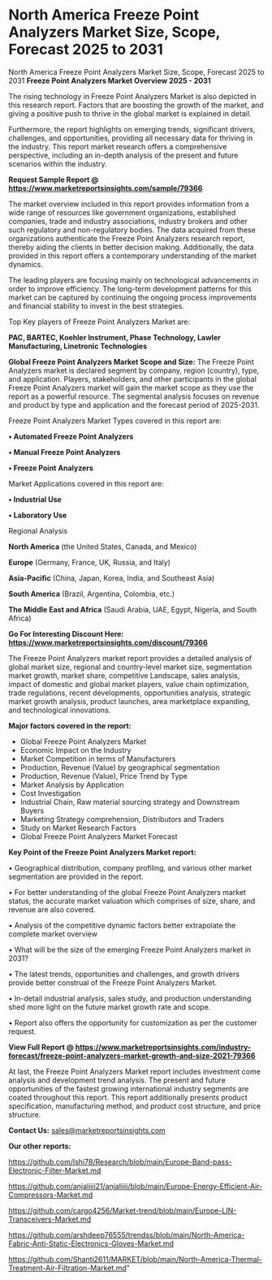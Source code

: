 # North America Freeze Point Analyzers Market Size, Scope, Forecast 2025 to 2031
North America Freeze Point Analyzers Market Size, Scope, Forecast 2025 to 2031
<Strong> Freeze Point Analyzers Market Overview 2025 - 2031</strong>

The rising technology in Freeze Point Analyzers Market is also depicted in this research report. Factors that are boosting the growth of the market, and giving a positive push to thrive in the global market is explained in detail.

Furthermore, the report highlights on emerging trends, significant drivers, challenges, and opportunities, providing all necessary data for thriving in the industry. This report market research offers a comprehensive perspective, including an in-depth analysis of the present and future scenarios within the industry.

<strong>Request Sample Report @ <a href=https://www.marketreportsinsights.com/sample/79366>https://www.marketreportsinsights.com/sample/79366</a></strong>

The market overview included in this report provides information from a wide range of resources like government organizations, established companies, trade and industry associations, industry brokers and other such regulatory and non-regulatory bodies. The data acquired from these organizations authenticate the Freeze Point Analyzers research report, thereby aiding the clients in better decision making. Additionally, the data provided in this report offers a contemporary understanding of the market dynamics.

The leading players are focusing mainly on technological advancements in order to improve efficiency. The long-term development patterns for this market can be captured by continuing the ongoing process improvements and financial stability to invest in the best strategies.

Top Key players of Freeze Point Analyzers Market are:

<strong>PAC, BARTEC, Koehler Instrument, Phase Technology, Lawler Manufacturing, Linetronic Technologies</strong>

<strong><b>Global Freeze Point Analyzers Market Scope and Size:</b></strong>
The Freeze Point Analyzers market is declared segment by company, region (country), type, and application. Players, stakeholders, and other participants in the global Freeze Point Analyzers market will gain the market scope as they use the report as a powerful resource. The segmental analysis focuses on revenue and product by type and application and the forecast period of 2025-2031.

Freeze Point Analyzers Market Types covered in this report are:

<strong>• Automated Freeze Point Analyzers

• Manual Freeze Point Analyzers

• Freeze Point Analyzers</strong>

Market Applications covered in this report are:

<strong>• Industrial Use

• Laboratory Use</strong> 

Regional Analysis

<strong>North America</strong> (the United States, Canada, and Mexico)

<strong>Europe</strong> (Germany, France, UK, Russia, and Italy)

<strong>Asia-Pacific</strong> (China, Japan, Korea, India, and Southeast Asia)

<strong>South America</strong> (Brazil, Argentina, Colombia, etc.)

<strong>The Middle East and Africa</strong> (Saudi Arabia, UAE, Egypt, Nigeria, and South Africa)

<strong>Go For Interesting Discount Here: <a href=https://www.marketreportsinsights.com/discount/79366>https://www.marketreportsinsights.com/discount/79366</a></strong>

The Freeze Point Analyzers market report provides a detailed analysis of global market size, regional and country-level market size, segmentation market growth, market share, competitive Landscape, sales analysis, impact of domestic and global market players, value chain optimization, trade regulations, recent developments, opportunities analysis, strategic market growth analysis, product launches, area marketplace expanding, and technological innovations.

<strong><b>Major factors covered in the report:</b></strong>
<ul>
  <li>Global Freeze Point Analyzers Market </li>
  <li>Economic Impact on the Industry</li>
  <li>Market Competition in terms of Manufacturers</li>
  <li>Production, Revenue (Value) by geographical segmentation</li>
  <li>Production, Revenue (Value), Price Trend by Type</li>
  <li>Market Analysis by Application</li>
  <li>Cost Investigation</li>
  <li>Industrial Chain, Raw material sourcing strategy and Downstream Buyers</li>
  <li>Marketing Strategy comprehension, Distributors and Traders</li>
  <li>Study on Market Research Factors</li>
  <li>Global Freeze Point Analyzers Market Forecast</li>
</ul>

<strong><b>Key Point of the Freeze Point Analyzers Market report:</b></strong>

• Geographical distribution, company profiling, and various other market segmentation are provided in the report.

• For better understanding of the global Freeze Point Analyzers market status, the accurate market valuation which comprises of size, share, and revenue are also covered.

• Analysis of the competitive dynamic factors better extrapolate the complete market overview

• What will be the size of the emerging Freeze Point Analyzers market in 2031?

• The latest trends, opportunities and challenges, and growth drivers provide better construal of the Freeze Point Analyzers Market.

• In-detail industrial analysis, sales study, and production understanding shed more light on the future market growth rate and scope.

• Report also offers the opportunity for customization as per the customer request.

<strong><b>View Full Report @ <a href=https://www.marketreportsinsights.com/industry-forecast/freeze-point-analyzers-market-growth-and-size-2021-79366>https://www.marketreportsinsights.com/industry-forecast/freeze-point-analyzers-market-growth-and-size-2021-79366</a></b></strong>


At last, the Freeze Point Analyzers Market report includes investment come analysis and development trend analysis. The present and future opportunities of the fastest growing international industry segments are coated throughout this report. This report additionally presents product specification, manufacturing method, and product cost structure, and price structure.

<strong>Contact Us:</strong>
sales@marketreportsinsights.com

<strong>Our other reports:</strong>

<a href=https://github.com/Ishi78/Research/blob/main/Europe-Band-pass-Electronic-Filter-Market.md>https://github.com/Ishi78/Research/blob/main/Europe-Band-pass-Electronic-Filter-Market.md</a>

<a href=https://github.com/anjaliiii21/anjaliiii/blob/main/Europe-Energy-Efficient-Air-Compressors-Market.md>https://github.com/anjaliiii21/anjaliiii/blob/main/Europe-Energy-Efficient-Air-Compressors-Market.md</a>

<a href=https://github.com/cargo4256/Market-trend/blob/main/Europe-LIN-Transceivers-Market.md>https://github.com/cargo4256/Market-trend/blob/main/Europe-LIN-Transceivers-Market.md</a>

<a href=https://github.com/arshdeep76555/trendss/blob/main/North-America-Fabric-Anti-Static-Electronics-Gloves-Market.md>https://github.com/arshdeep76555/trendss/blob/main/North-America-Fabric-Anti-Static-Electronics-Gloves-Market.md</a>

<a href=https://github.com/Shanti2611/MARKET/blob/main/North-America-Thermal-Treatment-Air-Filtration-Market.md>https://github.com/Shanti2611/MARKET/blob/main/North-America-Thermal-Treatment-Air-Filtration-Market.md</a>"
